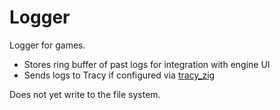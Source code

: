 # Logger

Logger for games.

* Stores ring buffer of past logs for integration with engine UI
* Sends logs to Tracy if configured via [tracy_zig](https://github.com/Games-by-Mason/tracy_zig/)

Does not yet write to the file system.
